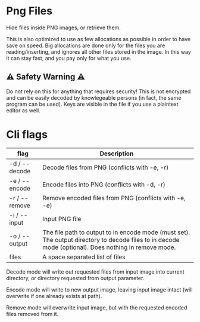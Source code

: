 # Png Files
Hide files inside PNG images, or retrieve them.

This is also optimized to use as few allocations as possible in order to have save on speed. Big allocations are done only for the files you are reading/inserting, and ignores all other files stored in the image. In this way it can stay fast, and you pay only for what you use.

## ⚠️ Safety Warning ⚠️
Do not rely on this for anything that requires security! This is not encrypted and can be easily decoded by knowlegeable persons (in fact, the same program can be used). Keys are visible in the file if you use a plaintext editor as well. 

# Cli flags
| flag          | Description                                                                                                                                           |
|---------------|-------------------------------------------------------------------------------------------------------------------------------------------------------|
| -d / --decode | Decode files from PNG (conflicts with -e, -r)                                                                                                         |
| -e / --encode | Encode files into PNG (conflicts with -d, -r)                                                                                                         |
| -r / --remove | Remove encoded files from PNG (conflicts with -e, -e)                                                                                                 |
| -i / --input  | Input PNG file                                                                                                                                        |
| -o / --output | The file path to output to in encode mode (must set). The output directory to decode files to in decode mode (optional). Does nothing in remove mode. |
| files         | A space separated list of files                                                                                                                       |

Decode mode will write out requested files from input image into current directory, or directory requested from output parameter.

Encode mode will write to new output image, leaving input image intact (will overwrite if one already exists at path).

Remove mode will overwrite input image, but with the requested encoded files removed from it.
